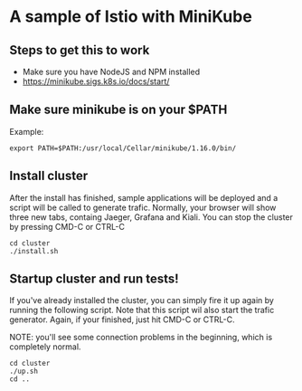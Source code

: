 # A sample of Istio with MiniKube

## Steps to get this to work
- Make sure you have NodeJS and NPM installed
- https://minikube.sigs.k8s.io/docs/start/

## Make sure minikube is on your $PATH
Example:
```
export PATH=$PATH:/usr/local/Cellar/minikube/1.16.0/bin/
```
## Install cluster
After the install has finished, sample applications will be deployed and a script will be called to generate trafic. Normally, your browser will show three new tabs, containg Jaeger, Grafana and Kiali. You can stop the cluster by pressing CMD-C or CTRL-C

```
cd cluster
./install.sh
```

## Startup cluster and run tests!
If you've already installed the cluster, you can simply fire it up again by running the following script. Note that this script wil also start the trafic generator. Again, if your finished, just hit CMD-C or CTRL-C.

NOTE: you'll see some connection problems in the beginning, which is completely normal.
```
cd cluster
./up.sh
cd ..
```
